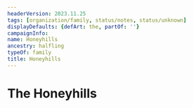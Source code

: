 ```yaml
---
headerVersion: 2023.11.25
tags: [organization/family, status/notes, status/unknown]
displayDefaults: {defArt: the, partOf: ''}
campaignInfo:
name: Honeyhills
ancestry: halfling
typeOf: family
title: Honeyhills
---
```

# The Honeyhills


